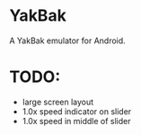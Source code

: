 YakBak
======

A YakBak emulator for Android.

# TODO:
- large screen layout
- 1.0x speed indicator on slider
- 1.0x speed in middle of slider
